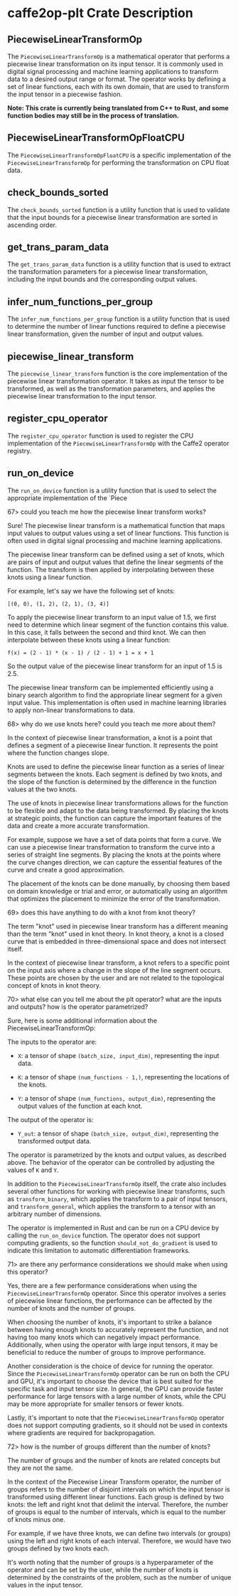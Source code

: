 # caffe2op-plt Crate Description

## PiecewiseLinearTransformOp

The `PiecewiseLinearTransformOp` is a mathematical
operator that performs a piecewise linear
transformation on its input tensor. It is commonly
used in digital signal processing and machine
learning applications to transform data to
a desired output range or format. The operator
works by defining a set of linear functions, each
with its own domain, that are used to transform
the input tensor in a piecewise fashion.

**Note: This crate is currently being translated from C++ to Rust, and some function bodies may still be in the process of translation.**

## PiecewiseLinearTransformOpFloatCPU

The `PiecewiseLinearTransformOpFloatCPU` is
a specific implementation of the
`PiecewiseLinearTransformOp` for performing the
transformation on CPU float data.

## check_bounds_sorted

The `check_bounds_sorted` function is a utility
function that is used to validate that the input
bounds for a piecewise linear transformation are
sorted in ascending order.

## get_trans_param_data

The `get_trans_param_data` function is a utility
function that is used to extract the
transformation parameters for a piecewise linear
transformation, including the input bounds and the
corresponding output values.

## infer_num_functions_per_group

The `infer_num_functions_per_group` function is
a utility function that is used to determine the
number of linear functions required to define
a piecewise linear transformation, given the
number of input and output values.

## piecewise_linear_transform

The `piecewise_linear_transform` function is the
core implementation of the piecewise linear
transformation operator. It takes as input the
tensor to be transformed, as well as the
transformation parameters, and applies the
piecewise linear transformation to the input
tensor.

## register_cpu_operator

The `register_cpu_operator` function is used to
register the CPU implementation of the
`PiecewiseLinearTransformOp` with the Caffe2
operator registry.

## run_on_device

The `run_on_device` function is a utility function
that is used to select the appropriate
implementation of the `Piece

67> could you teach me how the piecewise linear
transform works?

Sure! The piecewise linear transform is
a mathematical function that maps input values to
output values using a set of linear
functions. This function is often used in digital
signal processing and machine learning
applications.

The piecewise linear transform can be defined
using a set of knots, which are pairs of input and
output values that define the linear segments of
the function. The transform is then applied by
interpolating between these knots using a linear
function.

For example, let's say we have the following set
of knots:

```
[(0, 0), (1, 2), (2, 1), (3, 4)]
```

To apply the piecewise linear transform to an
input value of 1.5, we first need to determine
which linear segment of the function contains this
value. In this case, it falls between the second
and third knot. We can then interpolate between
these knots using a linear function:

```
f(x) = (2 - 1) * (x - 1) / (2 - 1) + 1 = x + 1
```

So the output value of the piecewise linear
transform for an input of 1.5 is 2.5.

The piecewise linear transform can be implemented
efficiently using a binary search algorithm to
find the appropriate linear segment for a given
input value. This implementation is often used in
machine learning libraries to apply non-linear
transformations to data.

68> why do we use knots here? could you teach me
more about them?

In the context of piecewise linear transformation,
a knot is a point that defines a segment of
a piecewise linear function. It represents the
point where the function changes slope.

Knots are used to define the piecewise linear
function as a series of linear segments between
the knots. Each segment is defined by two knots,
and the slope of the function is determined by the
difference in the function values at the two
knots.

The use of knots in piecewise linear
transformations allows for the function to be
flexible and adapt to the data being
transformed. By placing the knots at strategic
points, the function can capture the important
features of the data and create a more accurate
transformation.

For example, suppose we have a set of data points
that form a curve. We can use a piecewise linear
transformation to transform the curve into
a series of straight line segments. By placing the
knots at the points where the curve changes
direction, we can capture the essential features
of the curve and create a good approximation.

The placement of the knots can be done manually,
by choosing them based on domain knowledge or
trial and error, or automatically using an
algorithm that optimizes the placement to minimize
the error of the transformation.

69> does this have anything to do with a knot from
knot theory?

The term "knot" used in piecewise linear transform
has a different meaning than the term "knot" used
in knot theory. In knot theory, a knot is a closed
curve that is embedded in three-dimensional space
and does not intersect itself.

In the context of piecewise linear transform,
a knot refers to a specific point on the input
axis where a change in the slope of the line
segment occurs. These points are chosen by the
user and are not related to the topological
concept of knots in knot theory.

70> what else can you tell me about the plt
operator? what are the inputs and outputs? how is
the operator parametrized?

Sure, here is some additional information about
the PiecewiseLinearTransformOp:

The inputs to the operator are:

- `X`: a tensor of shape `(batch_size, input_dim)`, 
  representing the input data.

- `K`: a tensor of shape `(num_functions - 1,)`,
  representing the locations of the knots.

- `Y`: a tensor of shape `(num_functions,
  output_dim)`, representing the output values of
  the function at each knot.

The output of the operator is:

- `Y_out`: a tensor of shape `(batch_size, output_dim)`, 
  representing the transformed output data.

The operator is parametrized by the knots and
output values, as described above. The behavior of
the operator can be controlled by adjusting the
values of `K` and `Y`.

In addition to the `PiecewiseLinearTransformOp`
itself, the crate also includes several other
functions for working with piecewise linear
transforms, such as `transform_binary`, which
applies the transform to a pair of input tensors,
and `transform_general`, which applies the
transform to a tensor with an arbitrary number of
dimensions.

The operator is implemented in Rust and can be run
on a CPU device by calling the `run_on_device`
function. The operator does not support computing
gradients, so the function
`should_not_do_gradient` is used to indicate this
limitation to automatic differentiation
frameworks.

71> are there any performance considerations we
should make when using this operator?

Yes, there are a few performance considerations
when using the `PiecewiseLinearTransformOp`
operator. Since this operator involves a series of
piecewise linear functions, the performance can be
affected by the number of knots and the number of
groups.

When choosing the number of knots, it's important
to strike a balance between having enough knots to
accurately represent the function, and not having
too many knots which can negatively impact
performance. Additionally, when using the operator
with large input tensors, it may be beneficial to
reduce the number of groups to improve
performance.

Another consideration is the choice of device for
running the operator. Since the
`PiecewiseLinearTransformOp` operator can be run
on both the CPU and GPU, it's important to choose
the device that is best suited for the specific
task and input tensor size. In general, the GPU
can provide faster performance for large tensors
with a large number of knots, while the CPU may be
more appropriate for smaller tensors or fewer
knots.

Lastly, it's important to note that the
`PiecewiseLinearTransformOp` operator does not
support computing gradients, so it should not be
used in contexts where gradients are required for
backpropagation.

72> how is the number of groups different than the
number of knots?

The number of groups and the number of knots are
related concepts but they are not the same.

In the context of the Piecewise Linear Transform
operator, the number of groups refers to the
number of disjoint intervals on which the input
tensor is transformed using different linear
functions. Each group is defined by two knots: the
left and right knot that delimit the
interval. Therefore, the number of groups is equal
to the number of intervals, which is equal to the
number of knots minus one.

For example, if we have three knots, we can define
two intervals (or groups) using the left and right
knots of each interval. Therefore, we would have
two groups defined by two knots each.

It's worth noting that the number of groups is
a hyperparameter of the operator and can be set by
the user, while the number of knots is determined
by the constraints of the problem, such as the
number of unique values in the input tensor.
